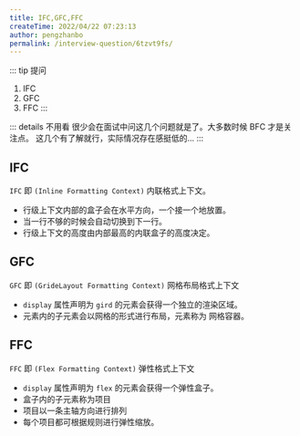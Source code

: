 ```yaml
---
title: IFC,GFC,FFC
createTime: 2022/04/22 07:23:13
author: pengzhanbo
permalink: /interview-question/6tzvt9fs/
---
```


::: tip 提问
1. IFC
2. GFC
3. FFC
:::

::: details 不用看
很少会在面试中问这几个问题就是了。大多数时候 BFC 才是关注点。
这几个有了解就行，实际情况存在感挺低的...
:::

## IFC

`IFC` 即 `(Inline Formatting Context)` 内联格式上下文。

- 行级上下文内部的盒子会在水平方向，一个接一个地放置。
- 当一行不够的时候会自动切换到下一行。
- 行级上下文的高度由内部最高的内联盒子的高度决定。

## GFC

`GFC` 即 `(GrideLayout Formatting Context)` 网格布局格式上下文

- `display` 属性声明为 `gird` 的元素会获得一个独立的渲染区域。
- 元素内的子元素会以网格的形式进行布局，元素称为 网格容器。

## FFC

`FFC` 即 `(Flex Formatting Context)` 弹性格式上下文

- `display` 属性声明为 `flex` 的元素会获得一个弹性盒子。
- 盒子内的子元素称为项目
- 项目以一条主轴方向进行排列
- 每个项目都可根据规则进行弹性缩放。
